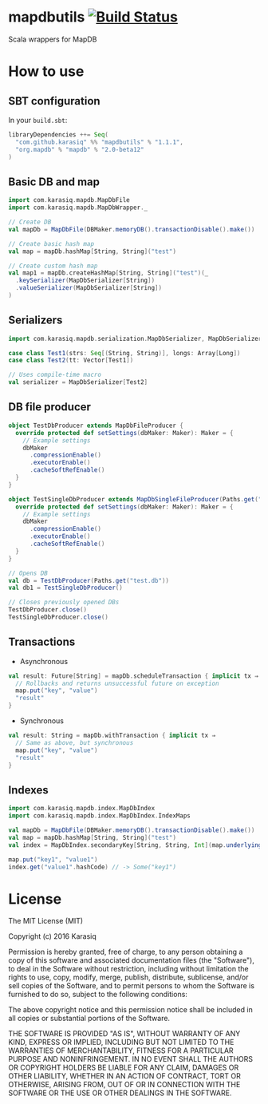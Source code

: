 # mapdbutils [![Build Status](https://travis-ci.org/Karasiq/mapdbutils.svg?branch=master)](https://travis-ci.org/Karasiq/mapdbutils)
Scala wrappers for MapDB

# How to use
## SBT configuration
In your `build.sbt`:
```scala
libraryDependencies ++= Seq(
  "com.github.karasiq" %% "mapdbutils" % "1.1.1",
  "org.mapdb" % "mapdb" % "2.0-beta12"
)
```

## Basic DB and map
```scala
import com.karasiq.mapdb.MapDbFile
import com.karasiq.mapdb.MapDbWrapper._

// Create DB
val mapDb = MapDbFile(DBMaker.memoryDB().transactionDisable().make())

// Create basic hash map
val map = mapDb.hashMap[String, String]("test")

// Create custom hash map
val map1 = mapDb.createHashMap[String, String]("test")(_
  .keySerializer(MapDbSerializer[String])
  .valueSerializer(MapDbSerializer[String])
)
```

## Serializers
```scala
import com.karasiq.mapdb.serialization.MapDbSerializer, MapDbSerializer.Default._

case class Test1(strs: Seq[(String, String)], longs: Array[Long])
case class Test2(tt: Vector[Test1])

// Uses compile-time macro
val serializer = MapDbSerializer[Test2]
```


## DB file producer
```scala
object TestDbProducer extends MapDbFileProducer {
  override protected def setSettings(dbMaker: Maker): Maker = {
    // Example settings
    dbMaker
      .compressionEnable()
      .executorEnable()
      .cacheSoftRefEnable()
  }
}

object TestSingleDbProducer extends MapDbSingleFileProducer(Paths.get("test1.db")) {
  override protected def setSettings(dbMaker: Maker): Maker = {
    // Example settings
    dbMaker
      .compressionEnable()
      .executorEnable()
      .cacheSoftRefEnable()
  }
}

// Opens DB
val db = TestDbProducer(Paths.get("test.db"))
val db1 = TestSingleDbProducer()

// Closes previously opened DBs
TestDbProducer.close()
TestSingleDbProducer.close()
```

## Transactions
* Asynchronous
```scala
val result: Future[String] = mapDb.scheduleTransaction { implicit tx ⇒
  // Rollbacks and returns unsuccessful future on exception
  map.put("key", "value")
  "result"
}
```
* Synchronous
```scala
val result: String = mapDb.withTransaction { implicit tx ⇒
  // Same as above, but synchronous
  map.put("key", "value")
  "result"
}
```

## Indexes
```scala
import com.karasiq.mapdb.index.MapDbIndex
import com.karasiq.mapdb.index.MapDbIndex.IndexMaps

val mapDb = MapDbFile(DBMaker.memoryDB().transactionDisable().make())
val map = mapDb.hashMap[String, String]("test")
val index = MapDbIndex.secondaryKey[String, String, Int](map.underlying(), (k, v) ⇒ v.hashCode(), IndexMaps.mapDbHashMap(mapDb.db, "test_index")) // Uses hash code as key

map.put("key1", "value1")
index.get("value1".hashCode) // -> Some("key1")
```

# License
The MIT License (MIT)

Copyright (c) 2016 Karasiq

Permission is hereby granted, free of charge, to any person obtaining a copy
of this software and associated documentation files (the "Software"), to deal
in the Software without restriction, including without limitation the rights
to use, copy, modify, merge, publish, distribute, sublicense, and/or sell
copies of the Software, and to permit persons to whom the Software is
furnished to do so, subject to the following conditions:

The above copyright notice and this permission notice shall be included in
all copies or substantial portions of the Software.

THE SOFTWARE IS PROVIDED "AS IS", WITHOUT WARRANTY OF ANY KIND, EXPRESS OR
IMPLIED, INCLUDING BUT NOT LIMITED TO THE WARRANTIES OF MERCHANTABILITY,
FITNESS FOR A PARTICULAR PURPOSE AND NONINFRINGEMENT. IN NO EVENT SHALL THE
AUTHORS OR COPYRIGHT HOLDERS BE LIABLE FOR ANY CLAIM, DAMAGES OR OTHER
LIABILITY, WHETHER IN AN ACTION OF CONTRACT, TORT OR OTHERWISE, ARISING FROM,
OUT OF OR IN CONNECTION WITH THE SOFTWARE OR THE USE OR OTHER DEALINGS IN
THE SOFTWARE.

